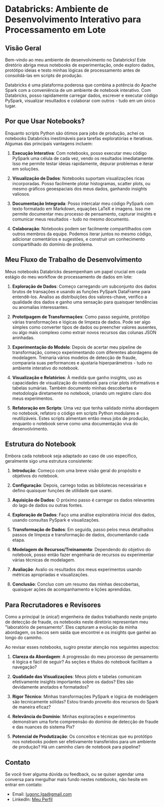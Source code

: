# Databricks: Ambiente de Desenvolvimento Interativo para Processamento em Lote

## Visão Geral

Bem-vindo ao meu ambiente de desenvolvimento no Databricks! Este diretório abriga meus notebooks de experimentação, onde exploro dados, protótipo ideias e testo minhas lógicas de processamento antes de consolidá-las em scripts de produção.

Databricks é uma plataforma poderosa que combina a potência do Apache Spark com a conveniência de um ambiente de notebook interativo. Com Databricks, posso rapidamente carregar dados, escrever e executar código PySpark, visualizar resultados e colaborar com outros - tudo em um único lugar.

## Por que Usar Notebooks?

Enquanto scripts Python são ótimos para jobs de produção, achei os notebooks Databricks inestimáveis para tarefas exploratórias e iterativas. Algumas das principais vantagens incluem:

1. **Execução Interativa**: Com notebooks, posso executar meu código PySpark uma célula de cada vez, vendo os resultados imediatamente. Isso me permite testar ideias rapidamente, depurar problemas e iterar em soluções.

2. **Visualização de Dados**: Notebooks suportam visualizações ricas incorporadas. Posso facilmente plotar histogramas, scatter plots, ou mesmo gráficos geoespaciais dos meus dados, ganhando insights valiosos.

3. **Documentação Integrada**: Posso intercalar meu código PySpark com texto formatado em Markdown, equações LaTeX e imagens. Isso me permite documentar meu processo de pensamento, capturar insights e comunicar meus resultados - tudo no mesmo documento.

4. **Colaboração**: Notebooks podem ser facilmente compartilhados com outros membros da equipe. Podemos iterar juntos no mesmo código, adicionar comentários e sugestões, e construir um conhecimento compartilhado do domínio de problema.

## Meu Fluxo de Trabalho de Desenvolvimento

Meus notebooks Databricks desempenham um papel crucial em cada estágio do meu workflow de processamento de dados em lote:

1. **Exploração de Dados**: Começo carregando um subconjunto dos dados brutos de transações e usando as funções PySpark DataFrame para entendê-los. Analiso as distribuições dos valores-chave, verifico a qualidade dos dados e ganho uma sensação para quaisquer tendências ou anomalias interessantes.

2. **Prototipagem de Transformações**: Como passo seguinte, protótipo várias transformações e lógicas de limpeza de dados. Pode ser algo simples como converter tipos de dados ou preencher valores ausentes, ou algo mais complexo como extrair novos recursos das colunas JSON aninhadas.

3. **Experimentação do Modelo**: Depois de acertar meu pipeline de transformação, começo experimentando com diferentes abordagens de modelagem. Treinaria vários modelos de detecção de fraude, compararia suas performances e ajustaria hiperparâmetros - tudo no ambiente interativo do notebook.

4. **Visualização e Relatórios**: À medida que ganho insights, uso as capacidades de visualização do notebook para criar plots informativos e tabelas sumárias. Também documento minhas descobertas e metodologia diretamente no notebook, criando um registro claro dos meus experimentos.

5. **Refatoração em Scripts**: Uma vez que tenha validado minha abordagem no notebook, refatoro o código em scripts Python modulares e reutilizáveis. Estes scripts alimentam então meus jobs de produção, enquanto o notebook serve como uma documentação viva do desenvolvimento.

## Estrutura do Notebook

Embora cada notebook seja adaptado ao caso de uso específico, geralmente sigo uma estrutura consistente:

1. **Introdução**: Começo com uma breve visão geral do propósito e objetivos do notebook.

2. **Configuração**: Depois, carrego todas as bibliotecas necessárias e defino quaisquer funções de utilidade que usarei.

3. **Aquisição de Dados**: O próximo passo é carregar os dados relevantes do lago de dados ou outras fontes.

4. **Exploração de Dados**: Faço uma análise exploratória inicial dos dados, usando consultas PySpark e visualizações.

5. **Transformação de Dados**: Em seguida, passo pelos meus detalhados passos de limpeza e transformação de dados, documentando cada etapa.

6. **Modelagem de Recursos/Treinamento**: Dependendo do objetivo do notebook, posso então fazer engenharia de recursos ou experimentar várias técnicas de modelagem.

7. **Avaliação**: Avalio os resultados dos meus experimentos usando métricas apropriadas e visualizações.

8. **Conclusão**: Concluo com um resumo das minhas descobertas, quaisquer ações de acompanhamento e lições aprendidas.

## Para Recrutadores e Revisores

Como a principal (e única!) engenheira de dados trabalhando neste projeto de detecção de fraude, os notebooks neste diretório representam meu "laboratório de pensamento". Eles capturam a evolução da minha abordagem, os becos sem saída que encontrei e os insights que ganhei ao longo do caminho.

Ao revisar esses notebooks, sugiro prestar atenção nos seguintes aspectos:

1. **Clareza da Abordagem**: A progressão do meu processo de pensamento é lógica e fácil de seguir? As seções e títulos do notebook facilitam a navegação?

2. **Qualidade das Visualizações**: Meus plots e tabelas comunicam efetivamente insights importantes sobre os dados? Eles são devidamente anotados e formatados?

3. **Rigor Técnico**: Minhas transformações PySpark e lógica de modelagem são tecnicamente sólidas? Estou tirando proveito dos recursos do Spark de maneira eficaz?

4. **Relevância do Domínio**: Minhas explorações e experimentos demonstram uma forte compreensão do domínio de detecção de fraude e das nuances do sistema Pix?

5. **Potencial de Produtização**: Os conceitos e técnicas que eu protótipo nos notebooks podem ser efetivamente transferidos para um ambiente de produção? Há um caminho claro de notebook para pipeline?

## Contato

Se você tiver alguma dúvida ou feedback, ou se quiser agendar uma conversa para mergulhar mais fundo nestes notebooks, não hesite em entrar em contato:

- Email: lugonc.lga@gmail.com
- LinkedIn: [Meu Perfil](https://www.linkedin.com/in/luanagoncalves05/)
